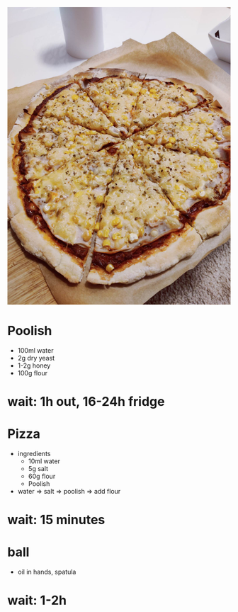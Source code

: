 ![pizza](./images/pizza.jpeg)
# Poolish
- 100ml water
- 2g dry yeast
- 1-2g honey
- 100g flour

# wait: 1h out, 16-24h fridge

# Pizza
- ingredients
    - 10ml water
    - 5g salt
    - 60g flour
    - Poolish
- water => salt => poolish => add flour

# wait: 15 minutes

# ball
- oil in hands, spatula

# wait: 1-2h
